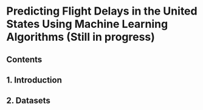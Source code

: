 # Predicting Flight Delays in the United States Using Machine Learning Algorithms (Still in progress)

## Contents

## 1. Introduction

## 2. Datasets

